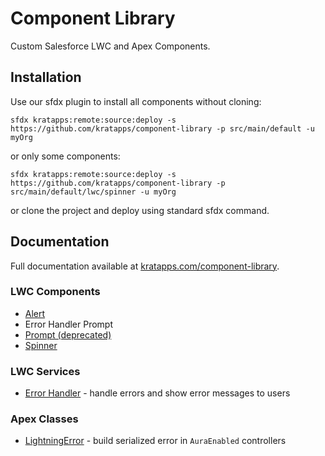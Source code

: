# Component Library

Custom Salesforce LWC and Apex Components.

## Installation

Use our sfdx plugin to install all components without cloning:

```text
sfdx kratapps:remote:source:deploy -s https://github.com/kratapps/component-library -p src/main/default -u myOrg
```

or only some components:

```text
sfdx kratapps:remote:source:deploy -s https://github.com/kratapps/component-library -p src/main/default/lwc/spinner -u myOrg
```

or clone the project and deploy using standard sfdx command.

## Documentation

Full documentation available at [kratapps.com/component-library](https://kratapps.com/component-library).

### LWC Components

- [Alert](https://kratapps.com/component-library/alert)
- Error Handler Prompt
- [Prompt (deprecated)](https://kratapps.com/component-library/prompt)
- [Spinner](https://kratapps.com/component-library/spinner)

### LWC Services

- [Error Handler](https://kratapps.com/component-library/error_handler) - handle errors and show error messages to users

### Apex Classes

- [LightningError](https://kratapps.com/component-library/error_handler) - build serialized error in `AuraEnabled` controllers
